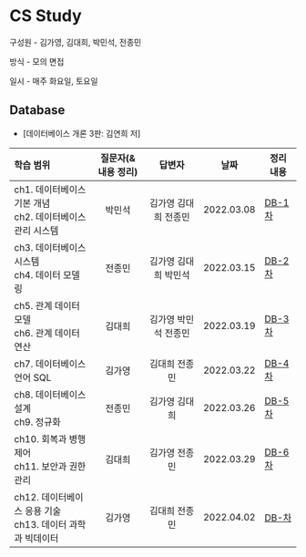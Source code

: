 # **CS Study**

구성원 - 김가영, 김대희, 박민석, 전종민

방식 - 모의 면접

일시 - 매주 화요일, 토요일

## **Database**

- [데이터베이스 개론 3판: 김연희 저]

| 학습 범위 | 질문자(& 내용 정리) |      답변자      |    날짜    | 정리 내용 |
| :-------- | :-----------------: | :--------------: | :--------: | --------- |
| ch1. 데이터베이스 기본 개념 </br> ch2. 데이터베이스 관리 시스템   | 박민석 | 김가영 김대희 전종민 | 2022.03.08 | [DB-1차](https://github.com/cs-breaker/cs-study/blob/main/Database/20220308-DB-1.md) |
| ch3. 데이터베이스 시스템 </br> ch4. 데이터 모델링   | 전종민 | 김가영 김대희 박민석 | 2022.03.15 | [DB-2차](https://github.com/cs-breaker/cs-study/blob/main/Database/20220315-DB-2.md) |
| ch5. 관계 데이터 모델 </br> ch6. 관계 데이터 연산   | 김대희 | 김가영 박민석 전종민 | 2022.03.19 | [DB-3차](https://github.com/cs-breaker/cs-study/blob/main/Database/20220319-DB-3.md) |
| ch7. 데이터베이스 언어 SQL  | 김가영 | 김대희 전종민 | 2022.03.22 | [DB-4차](https://github.com/cs-breaker/cs-study/blob/main/Database/20220322-DB-4.md) |
| ch8. 데이터베이스 설계 </br> ch9. 정규화   | 전종민 | 김가영 김대희 | 2022.03.26 | [DB-5차](https://github.com/cs-breaker/cs-study/blob/main/Database/20220326-DB-5.md) |
| ch10. 회복과 병행 제어 </br> ch11. 보안과 권한관리 | 김대희 | 김가영 전종민 | 2022.03.29 | [DB-6차](https://github.com/cs-breaker/cs-study/blob/main/Database/20220329-DB-6.md) |
| ch12. 데이터베이스 응용 기술 </br> ch13. 데이터 과학과 빅데이터| 김가영 | 김대희 전종민 | 2022.04.02 | [DB-차](https://github.com/cs-breaker/cs-study/blob/main/Database/20220402-DB-7.md) |
